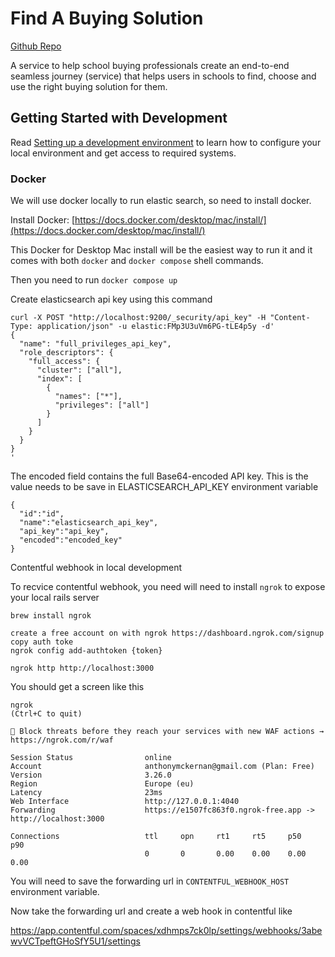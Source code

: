 # Find A Buying Solution
[Github Repo](https://github.com/DFE-Digital/find-a-buying-solution)

A service to help school buying professionals create an end-to-end seamless journey (service) that helps users in schools to find, choose and use the right buying solution for them.

## Getting Started with Development

Read [Setting up a development environment](doc/developer-setup.md) to learn
how to configure your local environment and get access to required systems.

### Docker

We will use docker locally to run elastic search, so need to install docker.

Install Docker: [https://docs.docker.com/desktop/mac/install/](https://docs.docker.com/desktop/mac/install/)

This Docker for Desktop Mac install will be the easiest way to run it and it comes with both `docker` and `docker compose` shell commands.

Then you need to run `docker compose up`

Create elasticsearch api key using this command
```
curl -X POST "http://localhost:9200/_security/api_key" -H "Content-Type: application/json" -u elastic:FMp3U3uVm6PG-tLE4p5y -d'
{
  "name": "full_privileges_api_key",
  "role_descriptors": {
    "full_access": {
      "cluster": ["all"],
      "index": [
        {
          "names": ["*"],
          "privileges": ["all"]
        }
      ]
    }
  }
}
'
```
The encoded field contains the full Base64-encoded API key. This is the value needs to be save in ELASTICSEARCH_API_KEY environment variable
```
{
  "id":"id",
  "name":"elasticsearch_api_key",
  "api_key":"api_key",
  "encoded":"encoded_key"
}
```


Contentful webhook in local development

To recvice  contentful webhook,  you need will need to install `ngrok` to expose your local rails server

```
brew install ngrok

create a free account on with ngrok https://dashboard.ngrok.com/signup
copy auth toke
ngrok config add-authtoken {token}

ngrok http http://localhost:3000
```

You should get a screen like this
```
ngrok                                                                            (Ctrl+C to quit)

🧱 Block threats before they reach your services with new WAF actions → https://ngrok.com/r/waf

Session Status                online
Account                       anthonymckernan@gmail.com (Plan: Free)
Version                       3.26.0
Region                        Europe (eu)
Latency                       23ms
Web Interface                 http://127.0.0.1:4040
Forwarding                    https://e1507fc863f0.ngrok-free.app -> http://localhost:3000

Connections                   ttl     opn     rt1     rt5     p50     p90
                              0       0       0.00    0.00    0.00    0.00
```

You will need to save the forwarding url in `CONTENTFUL_WEBHOOK_HOST` environment variable.

Now take the forwarding url and create a web hook in contentful like

https://app.contentful.com/spaces/xdhmps7ck0lp/settings/webhooks/3abewvVCTpeftGHoSfY5U1/settings


